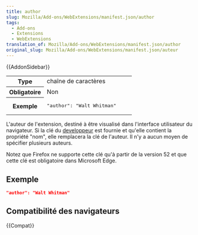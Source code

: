 ```yaml
---
title: author
slug: Mozilla/Add-ons/WebExtensions/manifest.json/author
tags:
  - Add-ons
  - Extensions
  - WebExtensions
translation_of: Mozilla/Add-ons/WebExtensions/manifest.json/author
original_slug: Mozilla/Add-ons/WebExtensions/manifest.json/auteur
---
```


{{AddonSidebar}}

<table class="standard-table">
  <tbody>
    <tr>
      <th scope="row" style="width: 30%">Type</th>
      <td>chaîne de caractères</td>
    </tr>
    <tr>
      <th scope="row">Obligatoire</th>
      <td>Non</td>
    </tr>
    <tr>
      <th scope="row">Exemple</th>
      <td><pre class="brush: json">"author": "Walt Whitman"</pre></td>
    </tr>
  </tbody>
</table>

L'auteur de l'extension, destiné à être visualisé dans l'interface utilisateur du navigateur. Si la clé du [developpeur](/fr/Add-ons/WebExtensions/manifest.json/developer) est fournie et qu'elle contient la propriété "nom", elle remplacera la clé de l'auteur. Il n'y a aucun moyen de spécifier plusieurs auteurs.

Notez que Firefox ne supporte cette clé qu'à partir de la version 52 et que cette clé est obligatoire dans Microsoft Edge.

## Exemple

```json
"author": "Walt Whitman"
```

## Compatibilité des navigateurs

{{Compat}}
